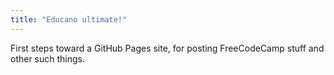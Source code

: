 ```yaml
---
title: "Educano ultimate!"
---
```


First steps toward a GitHub Pages site, for posting FreeCodeCamp stuff and other such things.
